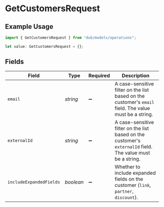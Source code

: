 # GetCustomersRequest

## Example Usage

```typescript
import { GetCustomersRequest } from "dub/models/operations";

let value: GetCustomersRequest = {};
```

## Fields

| Field                                                                                                       | Type                                                                                                        | Required                                                                                                    | Description                                                                                                 |
| ----------------------------------------------------------------------------------------------------------- | ----------------------------------------------------------------------------------------------------------- | ----------------------------------------------------------------------------------------------------------- | ----------------------------------------------------------------------------------------------------------- |
| `email`                                                                                                     | *string*                                                                                                    | :heavy_minus_sign:                                                                                          | A case-sensitive filter on the list based on the customer's `email` field. The value must be a string.      |
| `externalId`                                                                                                | *string*                                                                                                    | :heavy_minus_sign:                                                                                          | A case-sensitive filter on the list based on the customer's `externalId` field. The value must be a string. |
| `includeExpandedFields`                                                                                     | *boolean*                                                                                                   | :heavy_minus_sign:                                                                                          | Whether to include expanded fields on the customer (`link`, `partner`, `discount`).                         |